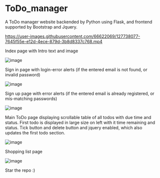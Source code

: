 # ToDo_manager


A ToDo manager website backended by Python using Flask, and frontend supported by Bootstrap and Jquery.

https://user-images.githubusercontent.com/66622069/127738077-7645f55e-e12d-4ece-879d-3b8d8337c768.mp4



Index page with Intro text and image

![image](https://user-images.githubusercontent.com/66622069/127738135-f0f7b279-c6b0-476c-8334-889c11bd0ba5.png)



Sign in page with login-error alerts (if the entered email is not found, or invalid password)

![image](https://user-images.githubusercontent.com/66622069/127738144-a75a6a34-1053-47bb-a39b-34d76929625d.png)



Sign up page with error alerts (if the entered email is already registered, or mis-matching passwords)

![image](https://user-images.githubusercontent.com/66622069/127738169-245ff3ad-efab-498e-94c5-3bf87ce62d94.png)



Main ToDo page displaying scrollable table of all todos with due time and status. First todo is displayed in large size on left with it time remaining and status. Tick button and delete button and jquery enabled, which also updates the first todo section.

![image](https://user-images.githubusercontent.com/66622069/127738297-e3c9b66b-5ba4-416b-bf0b-707a7595e037.png)



Shopping list page

![image](https://user-images.githubusercontent.com/66622069/127738321-4838812e-1d66-4366-9ce6-c7a7468788ec.png)



Star the repo :)



